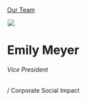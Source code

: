 





[Our Team](/who-we-are/team/)


![](data:image/gif;base64,R0lGODlhAQABAAAAACH5BAEKAAEALAAAAAABAAEAAAICTAEAOw==)![](https://www.gmmb.com/wp-content/uploads/2019/03/Emily-Meyer-4051-468x468.jpg)


Emily Meyer
===========


###### Vice President 
  / Corporate Social Impact











